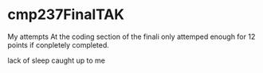 # cmp237FinalTAK
My attempts At the coding section of the finali only attemped enough for 12 points if conpletely completed. 

lack of sleep caught up to me
